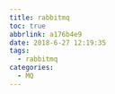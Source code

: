 ```yaml
---
title: rabbitmq
toc: true
abbrlink: a176b4e9
date: 2018-6-27 12:19:35
tags:
  - rabbitmq
categories:
  - MQ
---
```


